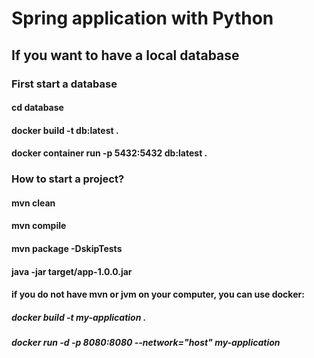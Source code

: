 # Spring application with Python
## If you want to have a local database
### First start a database 
#### cd database
#### docker build -t db:latest .
#### docker container run -p 5432:5432 db:latest .

### How to start a project?
#### mvn clean
#### mvn compile
#### mvn package -DskipTests
#### java -jar target/app-1.0.0.jar


#### if you do not have mvn or jvm on your computer, you can use docker:
##### docker build -t my-application .
##### docker run -d -p 8080:8080 --network="host" my-application


